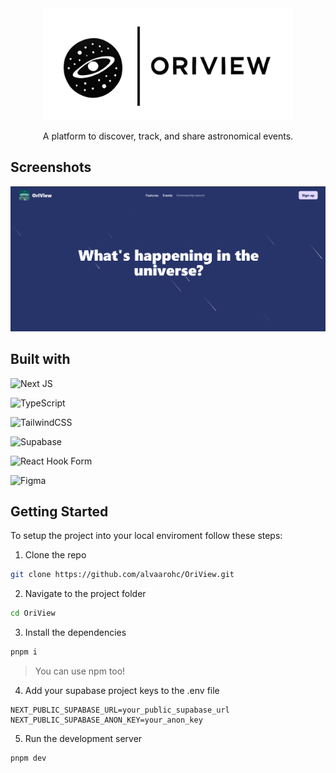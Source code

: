 <div align="center">
<img style="background: #FFF;" width="400px" height="179px" src="public/icons/white-bg-icon-horizontal.png" alt="oriview logo" /> 
<p>
  A platform to discover, track, and share astronomical events.
 </p>
</div>

## Screenshots
![Landing page screenshot](public/landing.png)

## Built with
![Next JS](https://img.shields.io/badge/Next-black?style=for-the-badge&logo=next.js&logoColor=white)

![TypeScript](https://img.shields.io/badge/typescript-%23007ACC.svg?style=for-the-badge&logo=typescript&logoColor=white)

![TailwindCSS](https://img.shields.io/badge/tailwindcss-%2338B2AC.svg?style=for-the-badge&logo=tailwind-css&logoColor=white)

![Supabase](https://img.shields.io/badge/Supabase-3ECF8E?style=for-the-badge&logo=supabase&logoColor=white)

![React Hook Form](https://img.shields.io/badge/React%20Hook%20Form-%23EC5990.svg?style=for-the-badge&logo=reacthookform&logoColor=white)

![Figma](https://img.shields.io/badge/figma-%23F24E1E.svg?style=for-the-badge&logo=figma&logoColor=white)



## Getting Started
To setup the project into your local enviroment follow these steps:
1. Clone the repo
```bash
git clone https://github.com/alvaarohc/OriView.git
```
2. Navigate to the project folder
```bash
cd OriView
```
3. Install the dependencies
```bash
pnpm i
```
> You can use npm too!
4. Add your supabase project keys to the .env file
```env
NEXT_PUBLIC_SUPABASE_URL=your_public_supabase_url
NEXT_PUBLIC_SUPABASE_ANON_KEY=your_anon_key
```
5. Run the development server
```bash
pnpm dev
```
